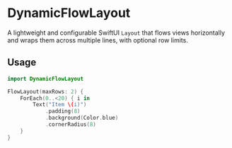 # DynamicFlowLayout

A lightweight and configurable SwiftUI `Layout` that flows views horizontally and wraps them across multiple lines, with optional row limits.

## Usage

```swift
import DynamicFlowLayout

FlowLayout(maxRows: 2) {
    ForEach(0..<20) { i in
        Text("Item \(i)")
            .padding(8)
            .background(Color.blue)
            .cornerRadius(8)
    }
}
